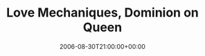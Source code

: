 ---
templateKey: event
guid: 08935660-6eab-11ea-99c5-002590d1d1b0
date: 2006-08-30T21:00:00+00:00
eventTime: '9pm'
title: Love Mechaniques, Dominion on Queen
artist: Love Mechaniques
city: Toronto
venue: Dominion on Queen
group: Tim Shia
guests: Wes Neal, Geordie Haley, Evan Shaw, Dafydd Hughes
---
